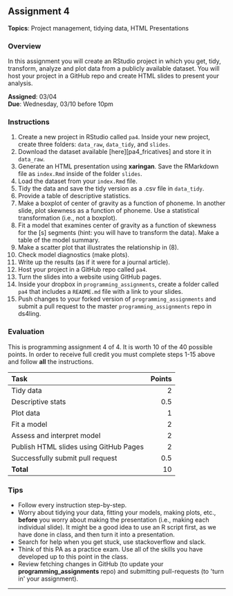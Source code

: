 ## Assignment 4

**Topics**: Project management, tidying data, HTML Presentations

### Overview

In this assignment you will create an RStudio project in which you get, tidy, transform, analyze and plot data from a publicly available dataset. 
You will host your project in a GitHub repo and create HTML slides to present your analysis. 

**Assigned**: 03/04  
**Due**:  Wednesday, 03/10 before 10pm

### Instructions

1. Create a new project in RStudio called `pa4`. 
Inside your new project, create three folders: `data_raw`, `data_tidy`, and `slides`.
2. Download the dataset available [here][pa4_fricatives] and store it in `data_raw`. 
3. Generate an HTML presentation using **xaringan**. 
Save the RMarkdown file as `index.Rmd` inside of the folder `slides`.
4. Load the dataset from your `index.Rmd` file. 
5. Tidy the data and save the tidy version as a .csv file in `data_tidy`. 
6. Provide a table of descriptive statistics. 
7. Make a boxplot of center of gravity as a function of phoneme. 
In another slide, plot skewness as a function of phoneme. 
Use a statistical transformation (i.e., not a boxplot).
8. Fit a model that examines center of gravity as a function of skewness for 
the [s] segments (hint: you will have to transform the data). 
Make a table of the model summary.
9. Make a scatter plot that illustrates the relationship in (8). 
10. Check model diagnostics (make plots). 
11. Write up the results (as if it were for a journal article).
12. Host your project in a GitHub repo called `pa4`. 
13. Turn the slides into a website using GitHub pages. 
14. Inside your dropbox in `programming_assignments`, create a folder called 
`pa4` that includes a `README.md` file with a link to your slides. 
15. Push changes to your forked version of `programming_assignments` and submit a pull request to the master `programming_assignments` repo in ds4ling.

### Evaluation

This is programming assignment 4 of 4. 
It is worth 10 of the 40 possible points. 
In order to receive full credit you must complete steps 1-15 above and follow **all** the instructions. 

|                  Task                  | Points |
| :------------------------------------- | -----: |
| Tidy data                              |      2 |
| Descriptive stats                      |    0.5 |
| Plot data                              |      1 |
| Fit a model                            |      2 |
| Assess and interpret model             |      2 |
| Publish HTML slides using GitHub Pages |      2 |
| Successfully submit pull request       |    0.5 |
| **Total**                              |     10 |


### Tips

- Follow every instruction step-by-step. 
- Worry about tidying your data, fitting your models, making plots, etc., 
**before** you worry about making the presentation (i.e., making each 
individual slide). It might be a good idea to use an R script first, as we 
have done in class, and then turn it into a presentation. 
- Search for help when you get stuck, use stackoverflow and slack. 
- Think of this PA as a practice exam. 
Use all of the skills you have developed up to this point in the class.
- Review fetching changes in GitHub (to update your **programming_assignments** 
repo) and submitting pull-requests (to 'turn in' your assignment). 

---
